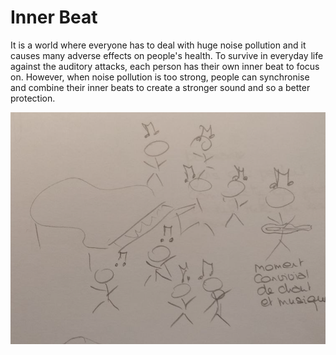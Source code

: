 # Inner Beat

It is a world where everyone has to deal with huge noise pollution and it causes many adverse effects on people's health. To survive in everyday life against the auditory attacks, each person has their own inner beat to focus on. However, when noise pollution is too strong, people can synchronise and combine their inner beats to create a stronger sound and so a better protection.

<img
  src="images/2022-10-30_partOfDrawings2.PNG"
  alt="Rythm Maker"
  style="display: inline-block; margin: 0 auto; width: 600px">
